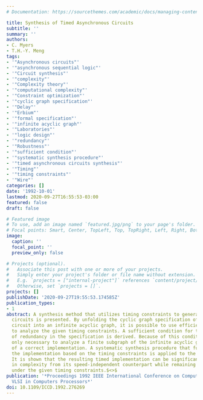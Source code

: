 ```yaml
---
# Documentation: https://sourcethemes.com/academic/docs/managing-content/

title: Synthesis of Timed Asynchronous Circuits
subtitle: ''
summary: ''
authors:
- C. Myers
- T.H.-Y. Meng
tags:
- '"Asynchronous circuits"'
- '"asynchronous sequential logic"'
- '"Circuit synthesis"'
- '"complexity"'
- '"Complexity theory"'
- '"computational complexity"'
- '"Constraint optimization"'
- '"cyclic graph specification"'
- '"Delay"'
- '"Erbium"'
- '"formal specification"'
- '"infinite acyclic graph"'
- '"Laboratories"'
- '"logic design"'
- '"redundancy"'
- '"Robustness"'
- '"sufficient condition"'
- '"systematic synthesis procedure"'
- '"timed asynchronous circuits synthesis"'
- '"Timing"'
- '"timing constraints"'
- '"Wire"'
categories: []
date: '1992-10-01'
lastmod: 2020-09-27T16:55:53-03:00
featured: false
draft: false

# Featured image
# To use, add an image named `featured.jpg/png` to your page's folder.
# Focal points: Smart, Center, TopLeft, Top, TopRight, Left, Right, BottomLeft, Bottom, BottomRight.
image:
  caption: ''
  focal_point: ''
  preview_only: false

# Projects (optional).
#   Associate this post with one or more of your projects.
#   Simply enter your project's folder or file name without extension.
#   E.g. `projects = ["internal-project"]` references `content/project/deep-learning/index.md`.
#   Otherwise, set `projects = []`.
projects: []
publishDate: '2020-09-27T19:55:53.174585Z'
publication_types:
- 1
abstract: A synthesis method that utilizes timing constraints to generate timed asynchronous
  circuits is presented. By unfolding the cyclic graph specification of an asynchronous
  circuit into an infinite acyclic graph, it is possible to use efficient algorithms
  to analyze the given timing constraints. A sufficient condition for the removal
  of redundancy in the specification is derived. Because of this condition, it is
  only necessary to analyze a finite subgraph of the infinite acyclic graph for derivation
  of a correct implementation. A systematic synthesis procedure that further optimizes
  the implementation based on the timing constraints is applied to the reduced specification.
  It is shown that the resulting timed implementation can be significantly reduced
  in complexity from its speed-independent counterpart while remaining hazard-free
  under the given timing constraints.$<>$
publication: '*Proceedings 1992 IEEE International Conference on Computer Design:
  VLSI in Computers Processors*'
doi: 10.1109/ICCD.1992.276269
---
```


